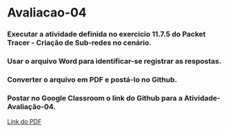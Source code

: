 # Avaliacao-04

### Executar a atividade definida no exercicio 11.7.5 do Packet Tracer - Criação de Sub-redes no cenário.
### Usar o arquivo Word para identificar-se registrar as respostas. 
### Converter o arquivo em PDF e postá-lo no Github.
### Postar no Google Classroom o link do Github para a Atividade-Avaliação-04.

[Link do PDF](https://github.com/NiltonLuan/nilton-guedes-p8-info-sor2/blob/main/atividades-avaliacao/avaliacao-4/11.7.5%20Packet%20Tracer%20-%20Subnetting%20Scenario%20-%20RESPONDIDO.pdf)
